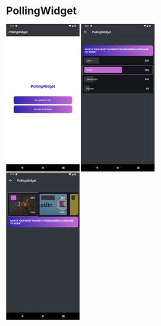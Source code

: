 # PollingWidget

<img src="https://raw.githubusercontent.com/PavanKumarPatruni/PollingWidget/master/images/1.png" width="200" />

<img src="https://raw.githubusercontent.com/PavanKumarPatruni/PollingWidget/master/images/2.png" width="200" />

<img src="https://raw.githubusercontent.com/PavanKumarPatruni/PollingWidget/master/images/3.png" width="200" />
